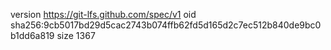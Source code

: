 version https://git-lfs.github.com/spec/v1
oid sha256:9cb5017bd29d5cac2743b074ffb62fd5d165d2c7ec512b840de9bc0b1dd6a819
size 1367
